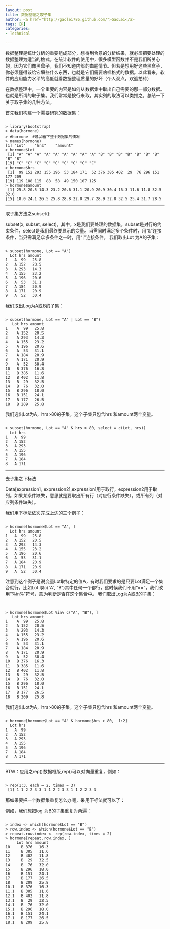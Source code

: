 ```yaml
---
layout: post
title: 数据整理之取子集
author: <a href="http://gaolei786.github.com/">GaoLei</a>
tags: [R]
categories:
- Technical

---
```





数据整理是统计分析的重要组成部分，想得到合意的分析结果，就必须把要处理的数据整理为适当的格式。在统计软件的使用中，很多模型函数并不是我们所关心的，因为它们像黑盒子，我们不知道内部的血腥情节。但若是想用好这些黑盒子，你必须懂得该给它填些什么东西，也就是它们需要啥样格式的数据。以此看来，软件的应用能力水平的高低就看数据整理质量的好坏（个人观点，欢迎拍砖）
<!--more-->
在数据整理中，一个重要的内容是如何从数据集中取出自己需要的那一部分数据。也就是所谓的取子集。我们常常是按行来取，其实列的取法可以类推之。总结一下关于取子集的几种方法。

首先我们构建一个需要研究的数据集：
<pre><code>
> library(bootstrap)
> data(hormone)
> #hormone  #可以看下整个数据集的情况
> names(hormone)
[1] "Lot"    "hrs"    "amount"
> hormone$Lot
 [1] "A" "A" "A" "A" "A" "A" "A" "A" "A" "B" "B" "B" "B" "B" "B" "B" "B" "B"
[19] "C" "C" "C" "C" "C" "C" "C" "C" "C"
> hormone$hrs
 [1]  99 152 293 155 196  53 184 171  52 376 385 402  29  76 296 151 177 209
[19] 119 188 115  88  58  49 150 107 125
> hormone$amount
 [1] 25.8 20.5 14.3 23.2 20.6 31.1 20.9 20.9 30.4 16.3 11.6 11.8 32.5 32.0
[15] 18.0 24.1 26.5 25.8 28.8 22.0 29.7 28.9 32.8 32.5 25.4 31.7 28.5
</code></pre>
---
取子集方法之subset():


subset(x, subset, select)，其中，x是我们要处理的数据集，subset是对行的约束条件，select是我们最终要显示的变量。当需同时满足多个条件时，用“&”连接条件，当只需满足众多条件之一时，用“|”连接条件。
我们取出Lot 为A的子集：

<pre><code>
> subset(hormone, Lot == "A")
  Lot hrs amount
1   A  99   25.8
2   A 152   20.5
3   A 293   14.3
4   A 155   23.2
5   A 196   20.6
6   A  53   31.1
7   A 184   20.9
8   A 171   20.9
9   A  52   30.4
</code></pre>

我们取出Log为A或B的子集：
<pre><code>
> subset(hormone, Lot == "A" | Lot == "B")
   Lot hrs amount
1    A  99   25.8
2    A 152   20.5
3    A 293   14.3
4    A 155   23.2
5    A 196   20.6
6    A  53   31.1
7    A 184   20.9
8    A 171   20.9
9    A  52   30.4
10   B 376   16.3
11   B 385   11.6
12   B 402   11.8
13   B  29   32.5
14   B  76   32.0
15   B 296   18.0
16   B 151   24.1
17   B 177   26.5
18   B 209   25.8
</code></pre>

我们选出Lot为A，hrs>80的子集，这个子集只包含hrs 和amount两个变量。

<pre><code>
> subset(hormone, Lot == "A" & hrs > 80, select = c(Lot, hrs))
  Lot hrs
1   A  99
2   A 152
3   A 293
4   A 155
5   A 196
7   A 184
8   A 171
</code></pre>
---
去子集之下标法

Data[expression1, expression2],expression1用于取行，expression2用于取列。如果某条件缺失，意思就是要取出所有行（对应行条件缺失），或所有列（对应列条件缺失）。

我们用下标法依次完成上边的三个例子：
<pre><code>
> hormone[hormone$Lot == "A", ]
  Lot hrs amount
1   A  99   25.8
2   A 152   20.5
3   A 293   14.3
4   A 155   23.2
5   A 196   20.6
6   A  53   31.1
7   A 184   20.9
8   A 171   20.9
9   A  52   30.4
</code></pre>

注意到这个例子是说变量Lot取特定的值A，有时我们要求的是只要Lot满足一个集合就行，比如Lot 取c(“A”, “B”)其中任何一个都行，这时候我们不用“==”，我们改用“%in%”符号，意为判断是否在这个集合中。
我们取出Log为A或B的子集：
<pre><code>

> hormone[hormone$Lot %in% c("A", "B"), ]
   Lot hrs amount
1    A  99   25.8
2    A 152   20.5
3    A 293   14.3
4    A 155   23.2
5    A 196   20.6
6    A  53   31.1
7    A 184   20.9
8    A 171   20.9
9    A  52   30.4
10   B 376   16.3
11   B 385   11.6
12   B 402   11.8
13   B  29   32.5
14   B  76   32.0
15   B 296   18.0
16   B 151   24.1
17   B 177   26.5
18   B 209   25.8
</code></pre>

我们选出Lot为A，hrs>80的子集，这个子集只包含hrs 和amount两个变量。
<pre><code>
> hormone[hormone$Lot == "A" & hormone$hrs > 80,  1:2]
  Lot hrs
1   A  99
2   A 152
3   A 293
4   A 155
5   A 196
7   A 184
8   A 171
</code></pre>
---
BTW：应用之rep()数据框版,rep()可以对向量重复，例如：
<pre><code>
> rep(1:3, each = 2, times = 3)
 [1] 1 1 2 2 3 3 1 1 2 2 3 3 1 1 2 2 3 3
</code></pre>

那如果要把一个数据集重复怎么办呢，采用下标法就可以了：

例如，我们想把log 为B的子集重复为两遍：
<pre><code>
> index <- which(hormone$Lot == "B")
> row.index <- which(hormone$Lot == "B")
> repeat.row.index <- rep(row.index, times = 2)
> hormone[repeat.row.index, ]
     Lot hrs amount
10     B 376   16.3
11     B 385   11.6
12     B 402   11.8
13     B  29   32.5
14     B  76   32.0
15     B 296   18.0
16     B 151   24.1
17     B 177   26.5
18     B 209   25.8
10.1   B 376   16.3
11.1   B 385   11.6
12.1   B 402   11.8
13.1   B  29   32.5
14.1   B  76   32.0
15.1   B 296   18.0
16.1   B 151   24.1
17.1   B 177   26.5
18.1   B 209   25.8
</code></pre>

